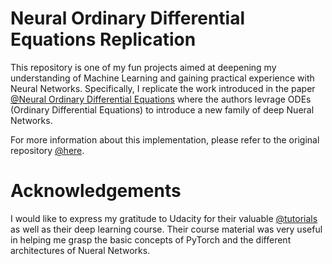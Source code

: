 # Neural Ordinary Differential Equations Replication

This repository is one of my fun projects aimed at deepening my understanding of Machine Learning and gaining practical experience with Neural Networks. Specifically, I replicate the work introduced in the paper [@Neural Ordinary Differential Equations](https://arxiv.org/pdf/1806.07366.pdf) where the authors levrage ODEs (Ordinary Differential Equations) to introduce a new family of deep Nueral Networks.

For more information about this implementation, please refer to the original repository [@here](https://github.com/rtqichen/torchdiffeq).

# Acknowledgements
I would like to express my gratitude to Udacity for their valuable [@tutorials](https://github.com/udacity/deep-learning-v2-pytorch) as well as their deep learning course. Their course material was very useful in helping me grasp the basic concepts of PyTorch and the different architectures of Nueral Networks.
